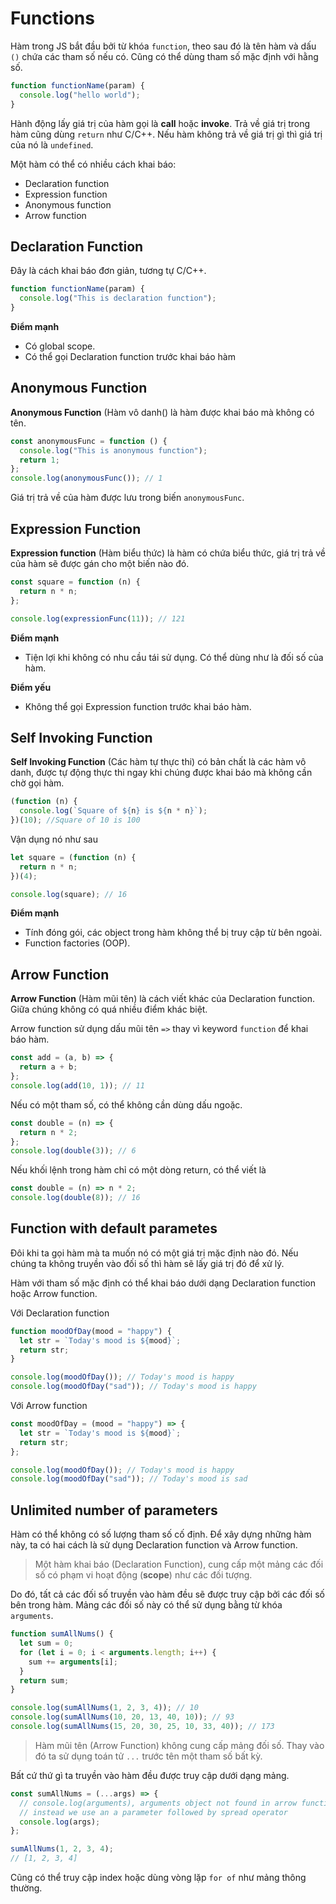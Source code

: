 <link rel='stylesheet' href='../main.css'>

# Functions

Hàm trong JS bắt đầu bởi từ khóa `function`, theo sau đó là tên hàm và dấu `()` chứa các tham số nếu có. Cũng có thể dùng tham số mặc định với hằng số.

```js
function functionName(param) {
  console.log("hello world");
}
```

Hành động lấy giá trị của hàm gọi là **call** hoặc **invoke**. Trả về giá trị trong hàm cũng dùng `return` như C/C++. Nếu hàm không trả về giá trị gì thì giá trị của nó là `undefined`.

Một hàm có thể có nhiều cách khai báo:

- Declaration function
- Expression function
- Anonymous function
- Arrow function

## Declaration Function

Đây là cách khai báo đơn giản, tương tự C/C++.

```js
function functionName(param) {
  console.log("This is declaration function");
}
```

**Điểm mạnh**

- Có global scope.
- Có thể gọi Declaration function trước khai báo hàm

## Anonymous Function

**Anonymous Function** (Hàm vô danh() là hàm được khai báo mà không có tên.

```js
const anonymousFunc = function () {
  console.log("This is anonymous function");
  return 1;
};
console.log(anonymousFunc()); // 1
```

Giá trị trả về của hàm được lưu trong biến `anonymousFunc`.

## Expression Function

**Expression function** (Hàm biểu thức) là hàm có chứa biểu thức, giá trị trả về của hàm sẽ được gán cho một biến nào đó.

```js
const square = function (n) {
  return n * n;
};

console.log(expressionFunc(11)); // 121
```

**Điểm mạnh**

- Tiện lợi khi không có nhu cầu tái sử dụng. Có thể dùng như là đối số của hàm.

**Điểm yếu**

- Không thể gọi Expression function trước khai báo hàm.

## Self Invoking Function

**Self Invoking Function** (Các hàm tự thực thi) có bản chất là các hàm vô danh, được tự động thực thi ngay khi chúng được khai báo mà không cần chờ gọi hàm.

```js
(function (n) {
  console.log(`Square of ${n} is ${n * n}`);
})(10); //Square of 10 is 100
```

Vận dụng nó như sau

```js
let square = (function (n) {
  return n * n;
})(4);

console.log(square); // 16
```

**Điểm mạnh**

- Tính đóng gói, các object trong hàm không thể bị truy cập từ bên ngoài.
- Function factories (OOP).

## Arrow Function

**Arrow Function** (Hàm mũi tên) là cách viết khác của Declaration function. Giữa chúng không có quá nhiều điểm khác biệt.

Arrow function sử dụng dấu mũi tên `=>` thay vì keyword `function` để khai báo hàm.

```js
const add = (a, b) => {
  return a + b;
};
console.log(add(10, 1)); // 11
```

Nếu có một tham số, có thể không cần dùng dấu ngoặc.

```js
const double = (n) => {
  return n * 2;
};
console.log(double(3)); // 6
```

Nếu khối lệnh trong hàm chỉ có một dòng return, có thể viết là

```js
const double = (n) => n * 2;
console.log(double(8)); // 16
```

## Function with default parametes

Đôi khi ta gọi hàm mà ta muốn nó có một giá trị mặc định nào đó. Nếu chúng ta không truyền vào đối số thì hàm sẽ lấy giá trị đó để xử lý.

Hàm với tham số mặc định có thể khai báo dưới dạng Declaration function hoặc Arrow function.

Với Declaration function

```js
function moodOfDay(mood = "happy") {
  let str = `Today's mood is ${mood}`;
  return str;
}

console.log(moodOfDay()); // Today's mood is happy
console.log(moodOfDay("sad")); // Today's mood is happy
```

Với Arrow function

```js
const moodOfDay = (mood = "happy") => {
  let str = `Today's mood is ${mood}`;
  return str;
};

console.log(moodOfDay()); // Today's mood is happy
console.log(moodOfDay("sad")); // Today's mood is sad
```

## Unlimited number of parameters

Hàm có thể không có số lượng tham số cố định. Để xây dựng những hàm này, ta có hai cách là sử dụng Declaration function và Arrow function.

> Một hàm khai báo (Declaration Function), cung cấp một mảng các đối số có phạm vi hoạt động (**scope**) như các đối tượng.

Do đó, tất cả các đối số truyền vào hàm đều sẽ được truy cập bởi các đối số bên trong hàm. Mảng các đối số này có thể sử dụng bằng từ khóa `arguments`.

```js
function sumAllNums() {
  let sum = 0;
  for (let i = 0; i < arguments.length; i++) {
    sum += arguments[i];
  }
  return sum;
}

console.log(sumAllNums(1, 2, 3, 4)); // 10
console.log(sumAllNums(10, 20, 13, 40, 10)); // 93
console.log(sumAllNums(15, 20, 30, 25, 10, 33, 40)); // 173
```

> Hàm mũi tên (Arrow Function) không cung cấp mảng đối số. Thay vào đó ta sử dụng toán tử `...` trước tên một tham số bất kỳ.

Bất cứ thứ gì ta truyền vào hàm đều được truy cập dưới dạng mảng.

```js
const sumAllNums = (...args) => {
  // console.log(arguments), arguments object not found in arrow function
  // instead we use an a parameter followed by spread operator
  console.log(args);
};

sumAllNums(1, 2, 3, 4);
// [1, 2, 3, 4]
```

Cũng có thể truy cập index hoặc dùng vòng lặp `for of` như mảng thông thường.
